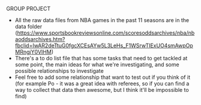 GROUP PROJECT
- All the raw data files from NBA games in the past 11 seasons are in the
	data folder
	(https://www.sportsbookreviewsonline.com/scoresoddsarchives/nba/nbaoddsarchives.htm?fbclid=IwAR2deTtuG0fgcXCEsAYw5L3LeHs_F1WSrwTIExUO4smAwpOpMRngjY0VIHM)
- There's a to do list file that has some tasks that need to get tackled at
	some point, the main ideas for what we're investigating, and some
	possible relationships to investigate
- Feel free to add some relationship that want to test out if you think of
	it (for example Po - it was a great idea with referees, so if you can
	find a way to collect that data then awesome, but I think it'll be
	impossible to find)
